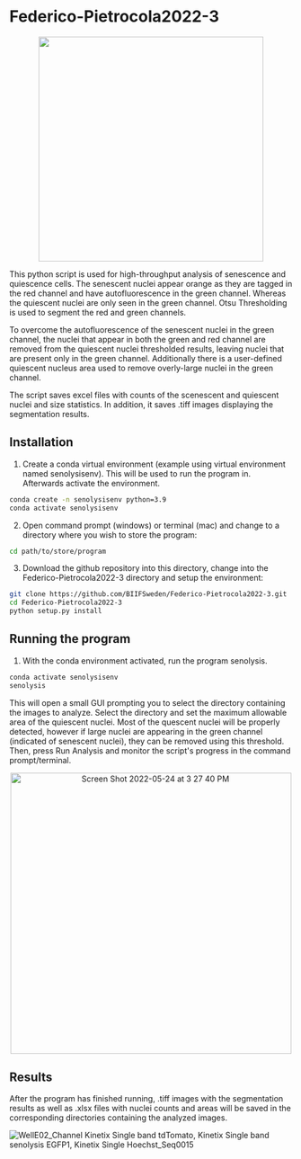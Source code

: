 # Federico-Pietrocola2022-3

<p align="center">
<img src="https://user-images.githubusercontent.com/43760657/168568815-f88ab2f9-f87c-4223-8bf3-dc6c8b1f995c.jpg" width="400" height="400">
</p>

This python script is used for high-throughput analysis of senescence and quiescence cells. The senescent nuclei appear orange as they are tagged in the red channel and have autofluorescence in the green channel. Whereas the quiescent nuclei are only seen in the green channel. Otsu Thresholding is used to segment the red and green channels.

To overcome the autofluorescence of the senescent nuclei in the green channel, the nuclei that appear in both the green and red channel are removed from the quiescent nuclei thresholded results, leaving nuclei that are present only in the green channel. Additionally there is a user-defined quiescent nucleus area used to remove overly-large nuclei in the green channel.

The script saves excel files with counts of the scenescent and quiescent nuclei and size statistics. In addition, it saves .tiff images displaying the segmentation results.


## Installation

1. Create a conda virtual environment (example using virtual environment named senolysisenv). This will be used to run the program in. Afterwards activate the environment.
```bash
conda create -n senolysisenv python=3.9
conda activate senolysisenv
```

2. Open command prompt (windows) or terminal (mac) and change to a directory where you wish to store the program:

```bash
cd path/to/store/program
```

3. Download the github repository into this directory, change into the Federico-Pietrocola2022-3 directory and setup the environment:
```bash
git clone https://github.com/BIIFSweden/Federico-Pietrocola2022-3.git
cd Federico-Pietrocola2022-3
python setup.py install
```

## Running the program

1. With the conda environment activated, run the program senolysis.
```bash
conda activate senolysisenv
senolysis
```
This will open a small GUI prompting you to select the directory containing the images to analyze. Select the directory and set the maximum allowable area of the quiescent nuclei. Most of the quescent nuclei will be properly detected, however if large nuclei are appearing in the green channel (indicated of senescent nuclei), they can be removed using this threshold. Then, press Run Analysis and monitor the script's progress in the command prompt/terminal.

<p align="center">
<img width="500" alt="Screen Shot 2022-05-24 at 3 27 40 PM" src="https://user-images.githubusercontent.com/43760657/170046498-79d23ed3-3934-4fe8-b461-52c5b5156b16.png">
</p>

## Results

After the program has finished running, .tiff images with the segmentation results as well as .xlsx files with nuclei counts and areas will be saved in the corresponding directories containing the analyzed images.

![WellE02_Channel Kinetix Single band tdTomato, Kinetix Single band senolysis  EGFP1, Kinetix Single  Hoechst_Seq0015](https://user-images.githubusercontent.com/43760657/170046965-f4a9b199-4ab4-4eb0-b804-e63de4adf3c7.jpg)


